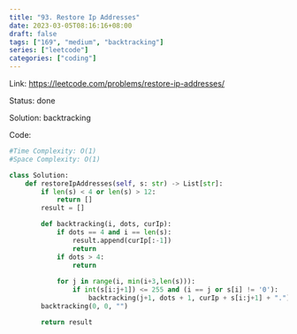 ```yaml
---
title: "93. Restore Ip Addresses"
date: 2023-03-05T08:16:16+08:00
draft: false
tags: ["169", "medium", "backtracking"]
series: ["leetcode"]
categories: ["coding"]
---
```


Link: https://leetcode.com/problems/restore-ip-addresses/

Status: done

Solution: backtracking

Code:
```python
#Time Complexity: O(1)
#Space Complexity: O(1)

class Solution:
    def restoreIpAddresses(self, s: str) -> List[str]:
        if len(s) < 4 or len(s) > 12:
            return []
        result = []

        def backtracking(i, dots, curIp):
            if dots == 4 and i == len(s):
                result.append(curIp[:-1])
                return
            if dots > 4:
                return
            
            for j in range(i, min(i+3,len(s))):
                if int(s[i:j+1]) <= 255 and (i == j or s[i] != '0'):
                    backtracking(j+1, dots + 1, curIp + s[i:j+1] + ".")
        backtracking(0, 0, "")

        return result

```
